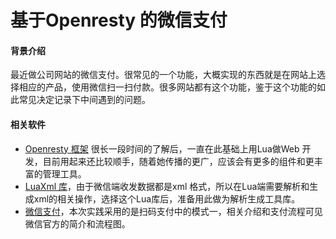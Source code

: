 基于Openresty 的微信支付
=======================
#### 背景介绍
最近做公司网站的微信支付。很常见的一个功能，大概实现的东西就是在网站上选择相应的产品，使用微信扫一扫付款。很多网站都有这个功能，鉴于这个功能的如此常见决定记录下中间遇到的问题。

#### 相关软件
+ [Openresty 框架](https://moonbingbing.gitbooks.io/openresty-best-practices/content/index.html) 很长一段时间的了解后，一直在此基础上用Lua做Web 开发，目前用起来还比较顺手，随着她传播的更广，应该会有更多的组件和更丰富的管理工具。
+ [LuaXml 库](http://viremo.eludi.net/LuaXML/)，由于微信端收发数据都是xml 格式，所以在Lua端需要解析和生成xml的相关操作，选择这个Lua库后，准备用此做为解析生成工具库。
+ [微信支付](https://pay.weixin.qq.com/wiki/doc/api/native.php?chapter=6_4)，本次实践采用的是扫码支付中的模式一，相关介绍和支付流程可见微信官方的简介和流程图。